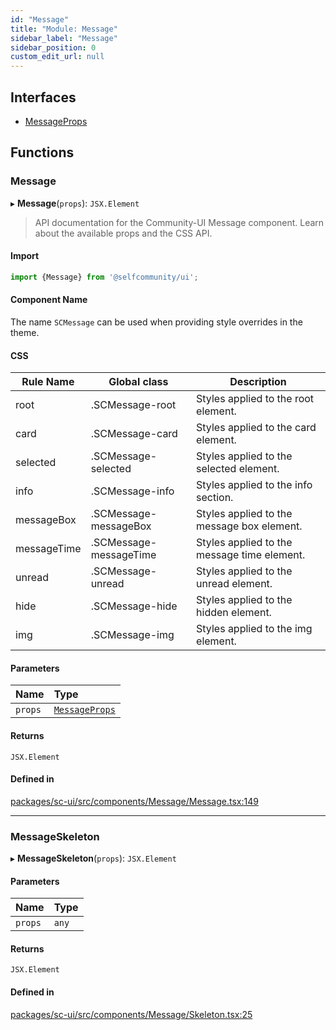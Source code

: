 ```yaml
---
id: "Message"
title: "Module: Message"
sidebar_label: "Message"
sidebar_position: 0
custom_edit_url: null
---
```


## Interfaces

- [MessageProps](../interfaces/Message.MessageProps.md)

## Functions

### Message

▸ **Message**(`props`): `JSX.Element`

> API documentation for the Community-UI Message component. Learn about the available props and the CSS API.

#### Import

```jsx
import {Message} from '@selfcommunity/ui';
```

#### Component Name

The name `SCMessage` can be used when providing style overrides in the theme.

#### CSS

|Rule Name|Global class|Description|
|---|---|---|
|root|.SCMessage-root|Styles applied to the root element.|
|card|.SCMessage-card|Styles applied to the card element.|
|selected|.SCMessage-selected|Styles applied to the selected element.|
|info|.SCMessage-info|Styles applied to the info section.|
|messageBox|.SCMessage-messageBox|Styles applied to the message box element.|
|messageTime|.SCMessage-messageTime|Styles applied to the message time element.|
|unread|.SCMessage-unread|Styles applied to the unread element.|
|hide|.SCMessage-hide|Styles applied to the hidden element.|
|img|.SCMessage-img|Styles applied to the img element.|

#### Parameters

| Name | Type |
| :------ | :------ |
| `props` | [`MessageProps`](../interfaces/Message.MessageProps.md) |

#### Returns

`JSX.Element`

#### Defined in

[packages/sc-ui/src/components/Message/Message.tsx:149](https://github.com/selfcommunity/community-ui/blob/e8a635a/packages/sc-ui/src/components/Message/Message.tsx#L149)

___

### MessageSkeleton

▸ **MessageSkeleton**(`props`): `JSX.Element`

#### Parameters

| Name | Type |
| :------ | :------ |
| `props` | `any` |

#### Returns

`JSX.Element`

#### Defined in

[packages/sc-ui/src/components/Message/Skeleton.tsx:25](https://github.com/selfcommunity/community-ui/blob/e8a635a/packages/sc-ui/src/components/Message/Skeleton.tsx#L25)
